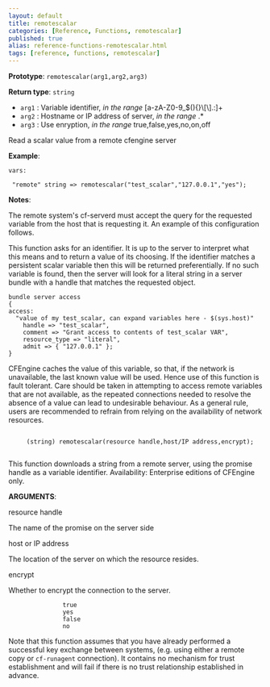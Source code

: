 ```yaml
---
layout: default
title: remotescalar
categories: [Reference, Functions, remotescalar]
published: true
alias: reference-functions-remotescalar.html
tags: [reference, functions, remotescalar]
---
```


**Prototype**: `remotescalar(arg1,arg2,arg3)`

**Return type**: `string`

* `arg1` : Variable identifier, *in the range*
[a-zA-Z0-9\_\$(){}\\[\\].:]+
* `arg2` : Hostname or IP address of server, *in the range* .\*
* `arg3` : Use enryption, *in the range* true,false,yes,no,on,off   

Read a scalar value from a remote cfengine server

**Example**:

```cf3
vars:

 "remote" string => remotescalar("test_scalar","127.0.0.1","yes");
```

**Notes**:  
   
The remote system's cf-serverd must accept the query for the requested
variable from the host that is requesting it. An example of this
configuration follows.

This function asks for an identifier. It is up to the server to
interpret what this means and to return a value of its choosing. If the
identifier matches a persistent scalar variable then this will be
returned preferentially. If no such variable is found, then the server
will look for a literal string in a server bundle with a handle that
matches the requested object.

```cf3
bundle server access
{
access:
  "value of my test_scalar, can expand variables here - $(sys.host)"
    handle => "test_scalar",
    comment => "Grant access to contents of test_scalar VAR",
    resource_type => "literal",
    admit => { "127.0.0.1" };
}
```

CFEngine caches the value of this variable, so that, if the network is
unavailable, the last known value will be used. Hence use of this
function is fault tolerant. Care should be taken in attempting to access
remote variables that are not available, as the repeated connections
needed to resolve the absence of a value can lead to undesirable
behaviour. As a general rule, users are recommended to refrain from
relying on the availability of network resources.

```cf3
     
     (string) remotescalar(resource handle,host/IP address,encrypt);
     
```

This function downloads a string from a remote server, using the promise
handle as a variable identifier. Availability: Enterprise editions of
CFEngine only.

**ARGUMENTS**:

resource handle

The name of the promise on the server side   

host or IP address

The location of the server on which the resource resides.   

encrypt

Whether to encrypt the connection to the server.

```cf3
               true
               yes
               false
               no
```

Note that this function assumes that you have already performed a
successful key exchange between systems, (e.g. using either a remote
copy or `cf-runagent` connection). It contains no mechanism for trust
establishment and will fail if there is no trust relationship
established in advance.
